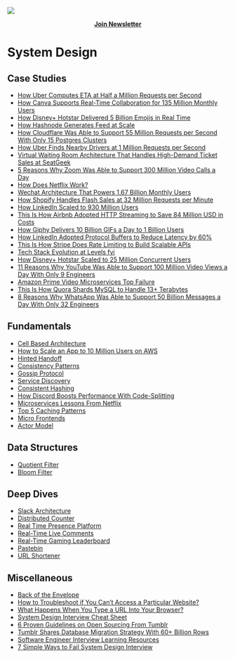 <p>
  <a href="https://newsletter.systemdesign.one/"><img src="https://i.imgur.com/MCWslHL.png" /> </a>
</p>

<p align="center">
  <a href="https://newsletter.systemdesign.one/">
    <b> Join Newsletter </b>
  </a>
</p>

# System Design

## Case Studies

- [How Uber Computes ETA at Half a Million Requests per Second](https://newsletter.systemdesign.one/p/uber-eta)
- [How Canva Supports Real-Time Collaboration for 135 Million Monthly Users](https://newsletter.systemdesign.one/p/rsocket)
- [How Disney+ Hotstar Delivered 5 Billion Emojis in Real Time](https://newsletter.systemdesign.one/p/hotstar-architecture)
- [How Hashnode Generates Feed at Scale](https://newsletter.systemdesign.one/p/feed-architecture)
- [How Cloudflare Was Able to Support 55 Million Requests per Second With Only 15 Postgres Clusters](https://newsletter.systemdesign.one/p/postgresql-scalability)
- [How Uber Finds Nearby Drivers at 1 Million Requests per Second](https://newsletter.systemdesign.one/p/how-does-uber-find-nearby-drivers)
- [Virtual Waiting Room Architecture That Handles High-Demand Ticket Sales at SeatGeek](https://newsletter.systemdesign.one/p/virtual-waiting-room)
- [5 Reasons Why Zoom Was Able to Support 300 Million Video Calls a Day](https://newsletter.systemdesign.one/p/zoom-architecture)
- [How Does Netflix Work?](https://newsletter.systemdesign.one/p/how-does-netflix-work)
- [Wechat Architecture That Powers 1.67 Billion Monthly Users](https://newsletter.systemdesign.one/p/chat-application-architecture)
- [How Shopify Handles Flash Sales at 32 Million Requests per Minute](https://newsletter.systemdesign.one/p/shopify-flash-sale)
- [How LinkedIn Scaled to 930 Million Users](https://newsletter.systemdesign.one/p/scalable-software-architecture)
- [This Is How Airbnb Adopted HTTP Streaming to Save 84 Million USD in Costs](https://newsletter.systemdesign.one/p/what-is-critical-rendering-path)
- [How Giphy Delivers 10 Billion GIFs a Day to 1 Billion Users](https://newsletter.systemdesign.one/p/cdn-explained)
- [How LinkedIn Adopted Protocol Buffers to Reduce Latency by 60%](https://newsletter.systemdesign.one/p/protocol-buffers-vs-json)
- [This Is How Stripe Does Rate Limiting to Build Scalable APIs](https://newsletter.systemdesign.one/p/rate-limiter)
- [Tech Stack Evolution at Levels fyi](https://newsletter.systemdesign.one/p/levels-fyi-google-sheets)
- [How Disney+ Hotstar Scaled to 25 Million Concurrent Users](https://newsletter.systemdesign.one/p/hotstar-scaling)
- [11 Reasons Why YouTube Was Able to Support 100 Million Video Views a Day With Only 9 Engineers](https://newsletter.systemdesign.one/p/youtube-scalability)
- [Amazon Prime Video Microservices Top Failure](https://newsletter.systemdesign.one/p/prime-video-microservices)
- [This Is How Quora Shards MySQL to Handle 13+ Terabytes](https://newsletter.systemdesign.one/p/mysql-sharding)
- [8 Reasons Why WhatsApp Was Able to Support 50 Billion Messages a Day With Only 32 Engineers](https://newsletter.systemdesign.one/p/whatsapp-engineering)

  

## Fundamentals

- [Cell Based Architecture](https://newsletter.systemdesign.one/p/cell-based-architecture)
- [How to Scale an App to 10 Million Users on AWS](https://newsletter.systemdesign.one/p/aws-scale)
- [Hinted Handoff](https://systemdesign.one/hinted-handoff/)
- [Consistency Patterns](https://systemdesign.one/consistency-patterns/)
- [Gossip Protocol](https://systemdesign.one/gossip-protocol/)
- [Service Discovery](https://systemdesign.one/what-is-service-discovery/)
- [Consistent Hashing](https://systemdesign.one/consistent-hashing-explained/)
- [How Discord Boosts Performance With Code-Splitting](https://newsletter.systemdesign.one/p/what-is-code-splitting-in-react)
- [Microservices Lessons From Netflix](https://newsletter.systemdesign.one/p/netflix-microservices)
- [Top 5 Caching Patterns](https://newsletter.systemdesign.one/p/caching-patterns)
- [Micro Frontends](https://newsletter.systemdesign.one/p/micro-frontends)
- [Actor Model](https://newsletter.systemdesign.one/p/actor-model)


## Data Structures

- [Quotient Filter](https://systemdesign.one/quotient-filter-explained/)
- [Bloom Filter](https://systemdesign.one/bloom-filters-explained/)


## Deep Dives

- [Slack Architecture](https://systemdesign.one/slack-architecture/)
- [Distributed Counter](https://systemdesign.one/distributed-counter-system-design/)
- [Real Time Presence Platform](https://systemdesign.one/real-time-presence-platform-system-design/)
- [Real-Time Live Comments](https://systemdesign.one/live-comment-system-design/)
- [Real-Time Gaming Leaderboard](https://systemdesign.one/leaderboard-system-design/)
- [Pastebin](https://systemdesign.one/system-design-pastebin/)
- [URL Shortener](https://systemdesign.one/url-shortening-system-design/)


## Miscellaneous

- [Back of the Envelope](https://systemdesign.one/back-of-the-envelope/)
- [How to Troubleshoot if You Can’t Access a Particular Website?](https://systemdesign.one/how-to-troubleshoot-if-you-cannot-access-a-website/)
- [What Happens When You Type a URL Into Your Browser?](https://systemdesign.one/what-happens-when-you-type-url-into-your-browser/)
- [System Design Interview Cheat Sheet](https://systemdesign.one/system-design-interview-cheatsheet/)
- [6 Proven Guidelines on Open Sourcing From Tumblr](https://newsletter.systemdesign.one/p/open-source-guidelines)
- [Tumblr Shares Database Migration Strategy With 60+ Billion Rows](https://newsletter.systemdesign.one/p/how-to-migrate-a-mysql-database)
- [Software Engineer Interview Learning Resources](https://systemdesign.one/software-engineer-interview-learning-resources/)
- [7 Simple Ways to Fail System Design Interview](https://newsletter.systemdesign.one/p/design-system-newsletter)
